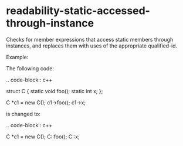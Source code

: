 readability-static-accessed-through-instance
============================================

Checks for member expressions that access static members through
instances, and replaces them with uses of the appropriate qualified-id.

Example:

The following code:

.. code-block:: c++

struct C { static void foo(); static int x; };

C \*c1 = new C(); c1-&gt;foo(); c1-&gt;x;

is changed to:

.. code-block:: c++

C \*c1 = new C(); C::foo(); C::x;
